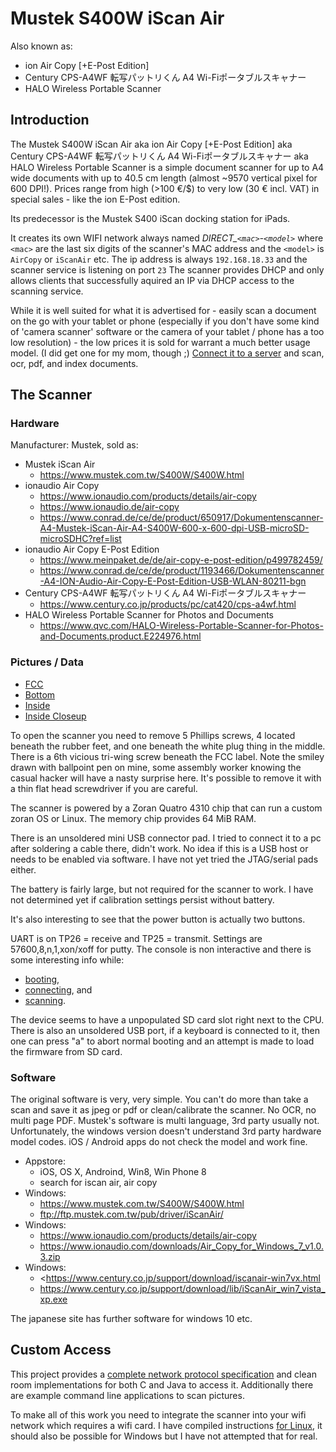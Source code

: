 # Mustek S400W iScan Air

Also known as:
- ion Air Copy [+E-Post Edition]
- Century CPS-A4WF 転写パットリくん A4 Wi-Fiポータブルスキャナー
- HALO Wireless Portable Scanner

## Introduction

The Mustek S400W iScan Air aka ion Air Copy [+E-Post Edition] aka Century CPS-A4WF 転写パットリくん A4 Wi-Fiポータブルスキャナー aka HALO Wireless Portable Scanner
is a simple document scanner for up to A4 wide documents with up to 40.5 cm length (almost ~9570 vertical pixel for 600 DPI!).
Prices range from high (>100 €/$) to very low (30 € incl. VAT) in special sales - like the ion E-Post edition.

Its predecessor is the Mustek S400 iScan docking station for iPads.

It creates its own WIFI network always named *DIRECT_`<mac>`-`<model>`* where `<mac>` are the last six digits
of the scanner's MAC address and the `<model>` is `AirCopy` or `iScanAir` etc.
The ip address is always `192.168.18.33` and the scanner service is listening on port `23`
The scanner provides DHCP and only allows clients that successfully aquired an IP via DHCP access to the scanning service.

While it is well suited for what it is advertised for - easily scan a document on the go with your tablet or phone
(especially if you don't have some kind of 'camera scanner' software or the camera of your tablet / phone has
a too low resolution) - the low prices it is sold for warrant a much better usage model. (I did get one for my mom, though ;)
[Connect it to a server](wlan.md) and scan, ocr, pdf, and index documents.

## The Scanner

### Hardware
Manufacturer: Mustek, sold as:

- Mustek iScan Air
  - <https://www.mustek.com.tw/S400W/S400W.html>
- ionaudio Air Copy
  - <https://www.ionaudio.com/products/details/air-copy>
  - <https://www.ionaudio.de/air-copy>
  - <https://www.conrad.de/ce/de/product/650917/Dokumentenscanner-A4-Mustek-iScan-Air-A4-S400W-600-x-600-dpi-USB-microSD-microSDHC?ref=list>
- ionaudio Air Copy E-Post Edition
  - <https://www.meinpaket.de/de/air-copy-e-post-edition/p499782459/>
  - <https://www.conrad.de/ce/de/product/1193466/Dokumentenscanner-A4-ION-Audio-Air-Copy-E-Post-Edition-USB-WLAN-80211-bgn>
- Century CPS-A4WF 転写パットリくん A4 Wi-Fiポータブルスキャナー
  - <https://www.century.co.jp/products/pc/cat420/cps-a4wf.html>
- HALO Wireless Portable Scanner for Photos and Documents
  - <https://www.qvc.com/HALO-Wireless-Portable-Scanner-for-Photos-and-Documents.product.E224976.html>


### Pictures / Data

- [FCC](https://fccid.net/number.php?fcc=HWFS400W&id=336275)
- [Bottom](assets/images/img_1290.jpg)
- [Inside](assets/images/img_1291.jpg)
- [Inside Closeup](assets/images/img_1292.jpg)

To open the scanner you need to remove 5 Phillips screws, 4 located beneath the rubber feet, and one beneath the white plug thing in the middle.
There is a 6th vicious tri-wing screw beneath the FCC label.
Note the smiley drawn with ballpoint pen on mine, some assembly worker knowing the casual hacker will have a nasty surprise here.
It's possible to remove it with a thin flat head screwdriver if you are careful.

The scanner is powered by a Zoran Quatro 4310 chip that can run a custom zoran OS or Linux. The memory chip provides 64 MiB RAM.

There is an unsoldered mini USB connector pad. I tried to connect it to a pc after soldering a cable there, didn't work.
No idea if this is a USB host or needs to be enabled via software. I have not yet tried the JTAG/serial pads either.

The battery is fairly large, but not required for the scanner to work.
I have not determined yet if calibration settings persist without battery.

It's also interesting to see that the power button is actually two buttons.

UART is on TP26 = receive and TP25 = transmit. Settings are 57600,8,n,1,xon/xoff for putty.
The console is non interactive and there is some interesting info while:
- [booting](assets/logs/uart_boot.txt),
- [connecting](assets/logs/uart_dhcp.txt), and
- [scanning](assets/logs/uart_scan.txt).

The device seems to have a unpopulated SD card slot right next to the CPU. There is also an unsoldered USB port,
if a keyboard is connected to it, then one can press "a" to abort normal booting
and an attempt is made to load the firmware from SD card.


### Software

The original software is very, very simple. You can't do more than take a scan and save it as jpeg or pdf or clean/calibrate the scanner.
No OCR, no multi page PDF. Mustek's software is multi language, 3rd party usually not.
Unfortunately, the windows version doesn't understand 3rd party hardware model codes.
iOS / Android apps do not check the model and work fine.

- Appstore:
  - iOS, OS X, Androind, Win8, Win Phone 8
  - search for iscan air, air copy
- Windows:
  - <https://www.mustek.com.tw/S400W/S400W.html>
  - <ftp://ftp.mustek.com.tw/pub/driver/iScanAir/>
- Windows:
  - <https://www.ionaudio.com/products/details/air-copy>
  - <https://www.ionaudio.com/downloads/Air_Copy_for_Windows_7_v1.0.3.zip>
- Windows:
  - <https://www.century.co.jp/support/download/iscanair-win7vx.html
  - <https://www.century.co.jp/support/download/lib/iScanAir_win7_vista_xp.exe>

The japanese site has further software for windows 10 etc.


## Custom Access

This project provides a [complete network protocol specification](specification.md) and clean room implementations for both C and Java to access it.
Additionally there are example command line applications to scan pictures.

To make all of this work you need to integrate the scanner into your wifi network which requires a wifi card.
I have compiled instructions [for Linux](wlan.md), it should also be possible for Windows but I have not attempted
that for real.
